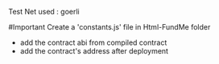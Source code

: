 Test Net used : goerli

#Important
Create a 'constants.js' file in Html-FundMe folder

- add the contract abi from compiled contract
- add the contract's address after deployment
